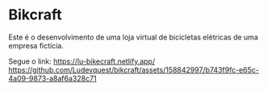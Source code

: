 # Bikcraft
Este é o desenvolvimento de uma loja virtual de bicicletas elétricas de uma empresa fictícia.

Segue o link:
https://lu-bikecraft.netlify.app/ <br>
https://github.com/Ludevquest/bikcraft/assets/158842997/b743f9fc-e65c-4a09-9873-a8af6a328c71
